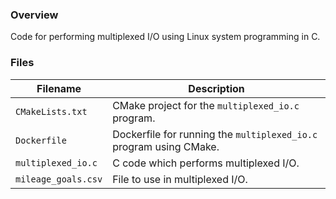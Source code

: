 ### Overview

Code for performing multiplexed I/O using Linux system programming in C.

### Files

| Filename            | Description                                                        |
|---------------------|--------------------------------------------------------------------|
| `CMakeLists.txt`    | CMake project for the `multiplexed_io.c` program.                  |
| `Dockerfile`        | Dockerfile for running the `multiplexed_io.c` program using CMake. |
| `multiplexed_io.c`  | C code which performs multiplexed I/O.                             |
| `mileage_goals.csv` | File to use in multiplexed I/O.                                    |